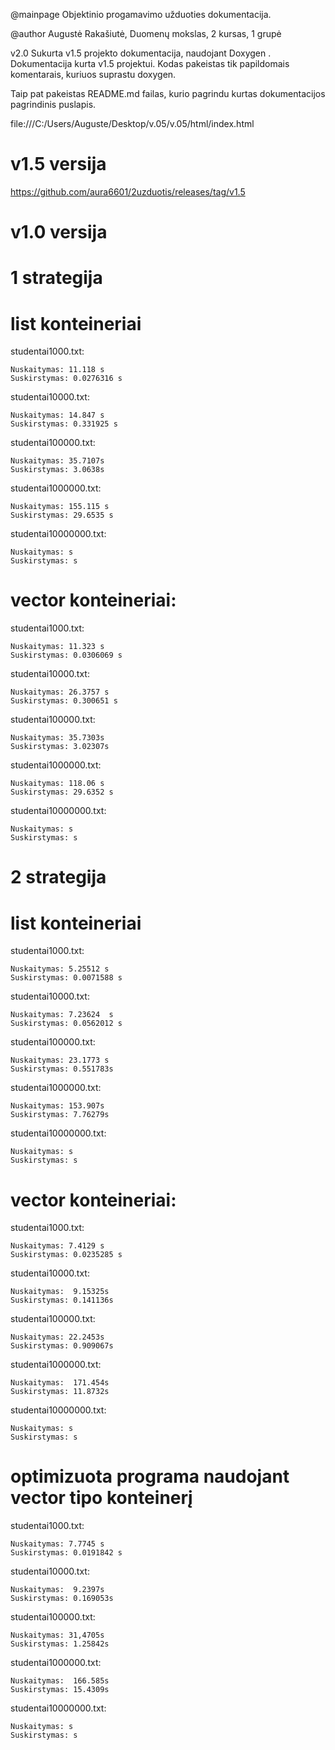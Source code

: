 @mainpage Objektinio progamavimo užduoties dokumentacija.

@author Augustė Rakašiutė, Duomenų mokslas, 2 kursas, 1 grupė

v2.0 
Sukurta v1.5 projekto dokumentacija, naudojant Doxygen . Dokumentacija kurta v1.5 projektui. Kodas pakeistas tik papildomais komentarais, kuriuos suprastu doxygen.

Taip pat pakeistas README.md failas, kurio pagrindu kurtas dokumentacijos pagrindinis puslapis.

file:///C:/Users/Auguste/Desktop/v.05/v.05/html/index.html

# v1.5 versija 
https://github.com/aura6601/2uzduotis/releases/tag/v1.5

# v1.0 versija
# 1 strategija
# list konteineriai 
studentai1000.txt:

    Nuskaitymas: 11.118 s
    Suskirstymas: 0.0276316 s

studentai10000.txt:

    Nuskaitymas: 14.847 s
    Suskirstymas: 0.331925 s
    
studentai100000.txt:

    Nuskaitymas: 35.7107s
    Suskirstymas: 3.0638s
studentai1000000.txt:

    Nuskaitymas: 155.115 s
    Suskirstymas: 29.6535 s

studentai10000000.txt:

    Nuskaitymas: s
    Suskirstymas: s
    
# vector konteineriai:
studentai1000.txt:

    Nuskaitymas: 11.323 s
    Suskirstymas: 0.0306069 s

studentai10000.txt:

    Nuskaitymas: 26.3757 s
    Suskirstymas: 0.300651 s
    
studentai100000.txt:

    Nuskaitymas: 35.7303s
    Suskirstymas: 3.02307s
studentai1000000.txt:

    Nuskaitymas: 118.06 s
    Suskirstymas: 29.6352 s

studentai10000000.txt:

    Nuskaitymas: s
    Suskirstymas: s
# 2 strategija
# list konteineriai 
studentai1000.txt:

    Nuskaitymas: 5.25512 s
    Suskirstymas: 0.0071588 s

studentai10000.txt:

    Nuskaitymas: 7.23624  s
    Suskirstymas: 0.0562012 s
    
studentai100000.txt:

    Nuskaitymas: 23.1773 s
    Suskirstymas: 0.551783s
    
studentai1000000.txt:

    Nuskaitymas: 153.907s
    Suskirstymas: 7.76279s

studentai10000000.txt:

    Nuskaitymas: s
    Suskirstymas: s
    
# vector konteineriai:
studentai1000.txt:

    Nuskaitymas: 7.4129 s
    Suskirstymas: 0.0235285 s

studentai10000.txt:

    Nuskaitymas:  9.15325s
    Suskirstymas: 0.141136s
    
studentai100000.txt:

    Nuskaitymas: 22.2453s
    Suskirstymas: 0.909067s
    
studentai1000000.txt:

    Nuskaitymas:  171.454s
    Suskirstymas: 11.8732s

studentai10000000.txt:

    Nuskaitymas: s
    Suskirstymas: s
    
# optimizuota programa naudojant vector tipo konteinerį 
studentai1000.txt:

    Nuskaitymas: 7.7745 s
    Suskirstymas: 0.0191842 s

studentai10000.txt:

    Nuskaitymas:  9.2397s
    Suskirstymas: 0.169053s
    
studentai100000.txt:

    Nuskaitymas: 31,4705s
    Suskirstymas: 1.25842s
    
studentai1000000.txt:

    Nuskaitymas:  166.585s
    Suskirstymas: 15.4309s

studentai10000000.txt:

    Nuskaitymas: s
    Suskirstymas: s

